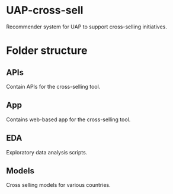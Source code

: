 # UAP-cross-sell
Recommender system for UAP to support cross-selling initiatives.

# Folder structure
## APIs
Contain APIs for the cross-selling tool.

## App
Contains web-based app for the cross-selling tool.

## EDA
Exploratory data analysis scripts.

## Models
Cross selling models for various countries.
